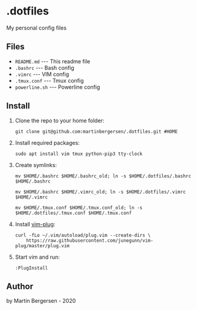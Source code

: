 .dotfiles
=========

My personal config files

## Files

* `README.md` --- This readme file
* `.bashrc` --- Bash config
* `.vimrc` --- VIM config
* `.tmux.conf` --- Tmux config
* `powerline.sh` --- Powerline config

## Install

1. Clone the repo to your home folder:

   ```shell
   git clone git@github.com:martinbergersen/.dotfiles.git #HOME
   ```

2. Install required packages:

   ```shell
   sudo apt install vim tmux python-pip3 tty-clock
   ```

3. Create symlinks:

    ```shell
    mv $HOME/.bashrc $HOME/.bashrc_old; ln -s $HOME/.dotfiles/.bashrc $HOME/.bashrc
    ```
    ```shell
    mv $HOME/.bashrc $HOME/.vimrc_old; ln -s $HOME/.dotfiles/.vimrc $HOME/.vimrc
    ```
    ```shell
    mv $HOME/.tmux.conf $HOME/.tmux.conf_old; ln -s $HOME/.dotfiles/.tmux.conf $HOME/.tmux.conf
    ```

4. Install [vim-plug](https://github.com/junegunn/vim-plug):

   ```shell
   curl -fLo ~/.vim/autoload/plug.vim --create-dirs \
       https://raw.githubusercontent.com/junegunn/vim-plug/master/plug.vim
   ```

5. Start vim and run:

    ```shell
    :PlugInstall
    ```

## Author

by Martin Bergersen - 2020